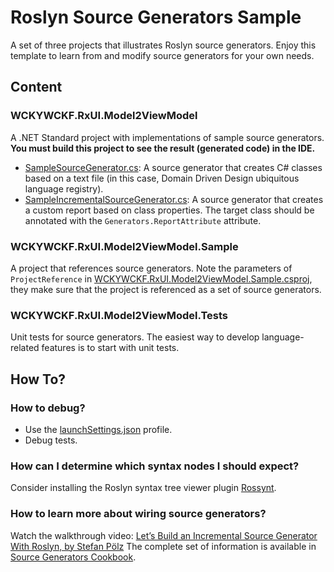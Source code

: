 # Roslyn Source Generators Sample

A set of three projects that illustrates Roslyn source generators. Enjoy this template to learn from and modify source
generators for your own needs.

## Content

### WCKYWCKF.RxUI.Model2ViewModel

A .NET Standard project with implementations of sample source generators.
**You must build this project to see the result (generated code) in the IDE.**

- [SampleSourceGenerator.cs](SampleSourceGenerator.cs): A source generator that creates C# classes based on a text
  file (in this case, Domain Driven Design ubiquitous language registry).
- [SampleIncrementalSourceGenerator.cs](SampleIncrementalSourceGenerator.cs): A source generator that creates a custom
  report based on class properties. The target class should be annotated with the `Generators.ReportAttribute`
  attribute.

### WCKYWCKF.RxUI.Model2ViewModel.Sample

A project that references source generators. Note the parameters of `ProjectReference`
in [WCKYWCKF.RxUI.Model2ViewModel.Sample.csproj](../WCKYWCKF.RxUI.Model2ViewModel.Sample/WCKYWCKF.RxUI.Model2ViewModel.Sample.csproj),
they make sure that the project is referenced as a set of source generators.

### WCKYWCKF.RxUI.Model2ViewModel.Tests

Unit tests for source generators. The easiest way to develop language-related features is to start with unit tests.

## How To?

### How to debug?

- Use the [launchSettings.json](Properties/launchSettings.json) profile.
- Debug tests.

### How can I determine which syntax nodes I should expect?

Consider installing the Roslyn syntax tree viewer plugin [Rossynt](https://plugins.jetbrains.com/plugin/16902-rossynt/).

### How to learn more about wiring source generators?

Watch the walkthrough
video: [Let’s Build an Incremental Source Generator With Roslyn, by Stefan Pölz](https://youtu.be/azJm_Y2nbAI)
The complete set of information is available
in [Source Generators Cookbook](https://github.com/dotnet/roslyn/blob/main/docs/features/source-generators.cookbook.md).